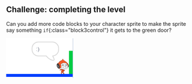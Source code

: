 ## Challenge: completing the level

Can you add more code blocks to your character sprite to make the sprite say something `if`{:class="block3control"} it gets to the green door?

![screenshot](images/dodge-win.png)